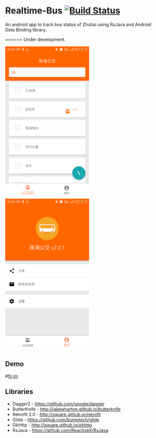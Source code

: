 # Realtime-Bus [![Build Status](https://travis-ci.org/lowwor/Realtime-Bus.svg?branch=master)](https://travis-ci.org/lowwor/Realtime-Bus)
An android app to track bus status of Zhuhai using RxJava and Android Data Binding library.


======
Under development.

<img src="/art/track.png" alt="screenshot" title="screenshot" width="270" height="486" />
<img src="/art/profile.png" alt="screenshot" title="screenshot" width="270" height="486" />

Demo
---------

#[fir.im][1]

Libraries
---------

 * Dagger2 - https://github.com/google/dagger
 * ButterKnife - http://jakewharton.github.io/butterknife
 * Retrofit 2.0 - http://square.github.io/retrofit
 * Glide  - https://github.com/bumptech/glide
 * OkHttp - http://square.github.io/okhttp
 * RxJava - https://github.com/ReactiveX/RxJava


  [1]: http://fir.im/2feu
